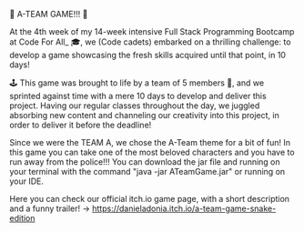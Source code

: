 🌟 A-TEAM GAME!!! 🚀

At the 4th week of my 14-week intensive Full Stack Programming Bootcamp at Code For All_ 🎓, we (Code cadets) embarked on a thrilling challenge: to develop a game showcasing the fresh skills acquired until that point, in 10 days!

🕹️ This game was brought to life by a team of 5 members 🤝, and we sprinted against time with a mere 10 days to develop and deliver this project. Having our regular classes throughout the day, we juggled absorbing new content and channeling our creativity into this project, in order to deliver it before the deadline!

Since we were the TEAM A, we chose the A-Team theme for a bit of fun! In this game you can take one of the most beloved characters and you have to run away from the police!!! 
You can download the jar file and running on your terminal with the command "java -jar ATeamGame.jar" or running on your IDE.

Here you can check our official itch.io game page, with a short description and a funny trailer! -> https://danieladonia.itch.io/a-team-game-snake-edition


